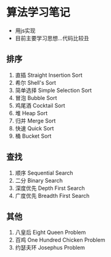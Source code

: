 # 算法学习笔记

* 用js实现
* 目前主要学习思想...代码比较丑

## 排序

1. 直插 Straight Insertion Sort
2. 希尔 Shell's Sort
3. 简单选择 Simple Selection Sort
4. 冒泡 Bubble Sort
5. 鸡尾酒 Cocktail Sort
6. 堆 Heap Sort
7. 归并 Merge Sort
8. 快速 Quick Sort
9. 桶 Bucket Sort

## 查找

1. 顺序 Sequential Search
2. 二分 Binary Search
3. 深度优先 Depth First Search
4. 广度优先 Breadth First Search

## 其他

1. 八皇后 Eight Queen Problem
2. 百鸡 One Hundred Chicken Problem
3. 约瑟夫环 Josephus Problem